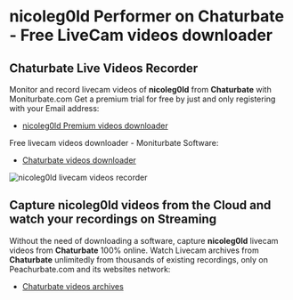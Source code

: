 # nicoleg0ld Performer on Chaturbate - Free LiveCam videos downloader

## Chaturbate Live Videos Recorder

Monitor and record livecam videos of **nicoleg0ld** from **Chaturbate** with Moniturbate.com
Get a premium trial for free by just and only registering with your Email address:
* [nicoleg0ld Premium videos downloader](https://moniturbate.com/request-demo-licence-key.html)

Free livecam videos downloader - Moniturbate Software:
* [Chaturbate videos downloader](https://moniturbate.com/moniturbate-download-software.html)

![nicoleg0ld livecam videos recorder](https://peachurnet.com/templates/moniturbate-software.png)


## Capture nicoleg0ld videos from the Cloud and watch your recordings on Streaming

Without the need of downloading a software, capture **nicoleg0ld** livecam videos from **Chaturbate** 100% online.
Watch Livecam archives from **Chaturbate** unlimitedly from thousands of existing recordings, only on Peachurbate.com and its websites network:
* [Chaturbate videos archives](https://peachurnet.com/)